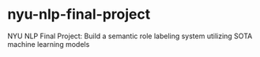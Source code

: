 # nyu-nlp-final-project

NYU NLP Final Project: Build a semantic role labeling system utilizing SOTA machine learning models
